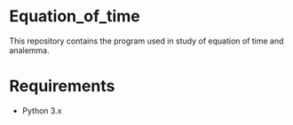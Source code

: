 # Equation_of_time
This repository contains the program used in study of equation of time and analemma.

# Requirements
* Python 3.x
